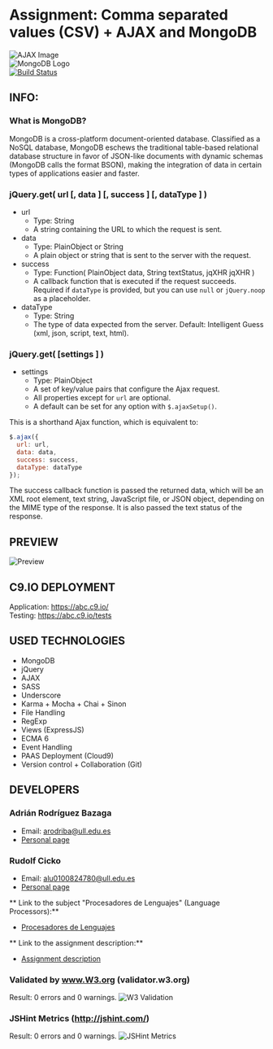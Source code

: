 # Assignment: Comma separated values (CSV) + AJAX and MongoDB

![AJAX Image](http://www.svgopen.org/2008/papers/82-Web_Mapping_and_WebGIS_do_we_actually_need_to_use_SVG/ajax.jpg "AJAX Image")<br>
![MongoDB Logo](http://cdn.rancher.com/wp-content/uploads/2016/01/26001728/mongodb-logo.png "MongoDB Logo")<br>
[![Build Status](https://travis-ci.org/LambdaCode/AJAX-ECMA6-Modules-Files.svg?branch=master)](https://travis-ci.org/LambdaCode/AJAX-ECMA6-Modules-Files)


## INFO:

### What is MongoDB?

MongoDB is a cross-platform document-oriented database. Classified as a NoSQL database, MongoDB eschews the traditional table-based relational database structure in favor of JSON-like documents with dynamic schemas (MongoDB calls the format BSON), making the integration of data in certain types of applications easier and faster. <br>

### jQuery.get( url [, data ] [, success ] [, dataType ] )
* url
  * Type: String
  * A string containing the URL to which the request is sent.
* data
  * Type: PlainObject or String
  * A plain object or string that is sent to the server with the request.
* success
  * Type: Function( PlainObject data, String textStatus, jqXHR jqXHR )
  * A callback function that is executed if the request succeeds. 
    Required if `dataType` is provided, but you can use `null` or `jQuery.noop` as a placeholder.
* dataType
  * Type: String
  * The type of data expected from the server. Default: Intelligent Guess (xml, json, script, text, html).

### jQuery.get( [settings ] )
* settings
  * Type: PlainObject
  * A set of key/value pairs that configure the Ajax request. 
  * All properties except for `url` are optional. 
  * A default can be set for any option with `$.ajaxSetup()`.

This is a shorthand Ajax function, which is equivalent to:

```javascript
$.ajax({
  url: url,
  data: data,
  success: success,
  dataType: dataType
});
```

The success callback function is passed the returned data, which will be an XML root element, text string, JavaScript file, or JSON object, depending on the MIME type of the response. It is also passed the text status of the response.

## PREVIEW
![Preview](http://i.imgur.com/s2DMXyr.png?1 "Preview")


## C9.IO DEPLOYMENT
Application: https://abc.c9.io/ <br>
Testing: https://abc.c9.io/tests

## USED TECHNOLOGIES
- MongoDB <br>
- jQuery <br>
- AJAX <br>
- SASS <br>
- Underscore <br>
- Karma + Mocha + Chai + Sinon <br>
- File Handling <br>
- RegExp <br>
- Views (ExpressJS) <br>
- ECMA 6 <br>
- Event Handling <br>
- PAAS Deployment (Cloud9) <br>
- Version control + Collaboration (Git) <br>

## DEVELOPERS

### Adrián Rodríguez Bazaga
  - Email: arodriba@ull.edu.es
  - [Personal page](http://adrianbzg.github.io)

### Rudolf Cicko
  - Email: alu0100824780@ull.edu.es
  - [Personal page](http://alu0100824780.github.io)

** Link to the subject "Procesadores de Lenguajes" (Language Processors):**

* [Procesadores de Lenguajes](https://campusvirtual.ull.es/1516/course/view.php?id=178)

** Link to the assignment description:**

* [Assignment description](https://campusvirtual.ull.es/1516/mod/page/view.php?id=191191)


### Validated by www.W3.org (validator.w3.org)
Result: 0 errors and 0 warnings.
![W3 Validation](http://i.imgur.com/hqHRNup.png?1 "W3 Validation")

### JSHint Metrics (http://jshint.com/)
Result: 0 errors and 0 warnings.
![JSHint Metrics](http://i.imgur.com/4zDVjyW.png?1 "JSHint Metrics")

